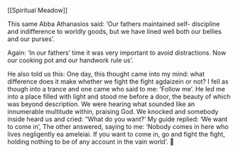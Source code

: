 [[Spiritual Meadow]]
 
This same Abba Athanasios said: ‘Our fathers maintained self- discipline and indifference to worldly goods, but we have lined well both our bellies and our purses’.  
 
Again: ‘In our fathers’ time it was very important to avoid distractions. Now our cooking pot and our handwork rule us’.  
 
He also told us this: One day, this thought came into my mind: what difference does it make whether we fight the fight agdaizein or not? I fell as though into a trance and one came who said to me: ‘Follow me’. He led me into a place filled with light and stood me before a door, the beauty of which was beyond description. We were hearing what sounded like an innumerable multitude within, praising God. We knocked and somebody inside heard us and cried: “What do you want?’ My guide replied: ‘We want to come in’, The other answered, saying to me: ‘Nobody comes in here who lives negligently ea ameleiai. If you want to come in, go and fight the fight, holding nothing to be of any account in the vain world’.  
